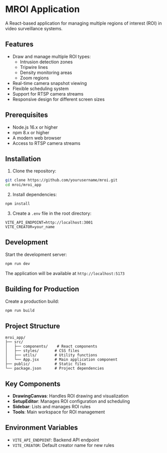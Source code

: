 # MROI Application

A React-based application for managing multiple regions of interest (ROI) in video surveillance systems.

## Features

- Draw and manage multiple ROI types:
  - Intrusion detection zones
  - Tripwire lines
  - Density monitoring areas
  - Zoom regions
- Real-time camera snapshot viewing
- Flexible scheduling system
- Support for RTSP camera streams
- Responsive design for different screen sizes

## Prerequisites

- Node.js 16.x or higher
- npm 8.x or higher
- A modern web browser
- Access to RTSP camera streams

## Installation

1. Clone the repository:
```bash
git clone https://github.com/yourusername/mroi.git
cd mroi/mroi_app
```

2. Install dependencies:
```bash
npm install
```

3. Create a `.env` file in the root directory:
```env
VITE_API_ENDPOINT=http://localhost:3001
VITE_CREATOR=your_name
```

## Development

Start the development server:
```bash
npm run dev
```

The application will be available at `http://localhost:5173`

## Building for Production

Create a production build:
```bash
npm run build
```

## Project Structure

```
mroi_app/
├── src/
│   ├── components/    # React components
│   ├── styles/       # CSS files
│   ├── utils/        # Utility functions
│   └── App.jsx       # Main application component
├── public/           # Static files
└── package.json      # Project dependencies
```

## Key Components

- **DrawingCanvas**: Handles ROI drawing and visualization
- **SetupEditor**: Manages ROI configuration and scheduling
- **Sidebar**: Lists and manages ROI rules
- **Tools**: Main workspace for ROI management

## Environment Variables

- `VITE_API_ENDPOINT`: Backend API endpoint
- `VITE_CREATOR`: Default creator name for new rules
